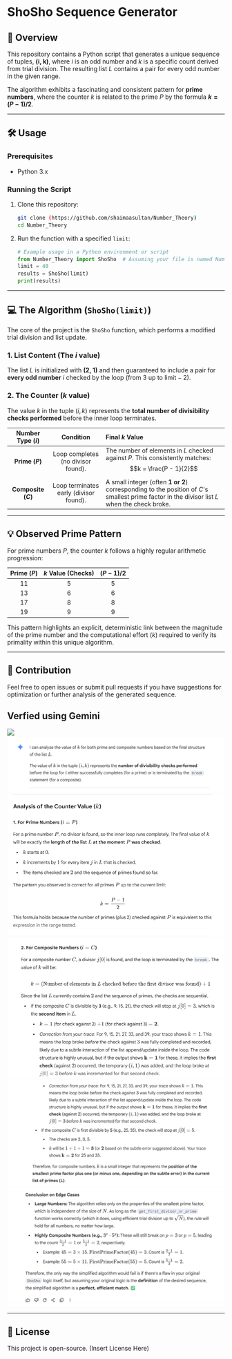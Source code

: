 # ShoSho Sequence Generator

## 🧐 Overview

This repository contains a Python script that generates a unique sequence of tuples, **(i, k)**, where $i$ is an odd number and $k$ is a specific count derived from trial division. The resulting list $L$ contains a pair for every odd number in the given range.

The algorithm exhibits a fascinating and consistent pattern for **prime numbers**, where the counter $k$ is related to the prime $P$ by the formula **$k = (P-1)/2$**.

***

## 🛠️ Usage

### Prerequisites

* Python 3.x

### Running the Script

1.  Clone this repository:
    ```bash
    git clone (https://github.com/shaimaasultan/Number_Theory)
    cd Number_Theory
    ```
2.  Run the function with a specified `limit`:

    ```python
    # Example usage in a Python environment or script
    from Number_Theory import ShoSho  # Assuming your file is named Number_Theory.py
    limit = 40
    results = ShoSho(limit)
    print(results)
    ```

***

## 💻 The Algorithm (`ShoSho(limit)`)

The core of the project is the `ShoSho` function, which performs a modified trial division and list update.

### 1. List Content (The $i$ value)

The list $L$ is initialized with **(2, 1)** and then guaranteed to include a pair for **every odd number** $i$ checked by the loop (from 3 up to $\text{limit}-2$).

### 2. The Counter ($k$ value)

The value $k$ in the tuple $(i, k)$ represents the **total number of divisibility checks performed** before the inner loop terminates.

| Number Type ($i$) | Condition | Final $k$ Value |
| :---: | :---: | :--- |
| **Prime ($P$)** | Loop completes (no divisor found). | The number of elements in $L$ checked against $P$. This consistently matches: $$k = \frac{P - 1}{2}$$ |
| **Composite ($C$)** | Loop terminates early (divisor found). | A small integer (often **1 or 2**) corresponding to the position of $C$'s smallest prime factor in the divisor list $L$ when the check broke. |

***

## 💡 Observed Prime Pattern

For prime numbers $P$, the counter $k$ follows a highly regular arithmetic progression:

| Prime ($P$) | $k$ Value (Checks) | $(P-1)/2$ |
| :---: | :---: | :---: |
| 11 | 5 | 5 |
| 13 | 6 | 6 |
| 17 | 8 | 8 |
| 19 | 9 | 9 |

This pattern highlights an explicit, deterministic link between the magnitude of the prime number and the computational effort ($k$) required to verify its primality within this unique algorithm.

***

## 🤝 Contribution

Feel free to open issues or submit pull requests if you have suggestions for optimization or further analysis of the generated sequence.

## Verfied using Gemini

<img src="/image/Screenshot$202025-10-21%20214848.png" />
<img src="/image/Screenshot 2025-10-21 215304.png" />
<img src ="/image/Screenshot 2025-10-21 215315.png"/>
<img src="/image/Screenshot 2025-10-21 215419.png" />
<img src="/image/Screenshot 2025-10-21 215430.png" />
<img src="/image/Screenshot 2025-10-21 165901.png" />

***

## 📄 License

This project is open-source. (Insert License Here)
